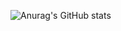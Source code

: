 ![Anurag's GitHub stats](https://github-readme-stats.vercel.app/api?username=DongHyun05&show_icons=true&theme=radical)
